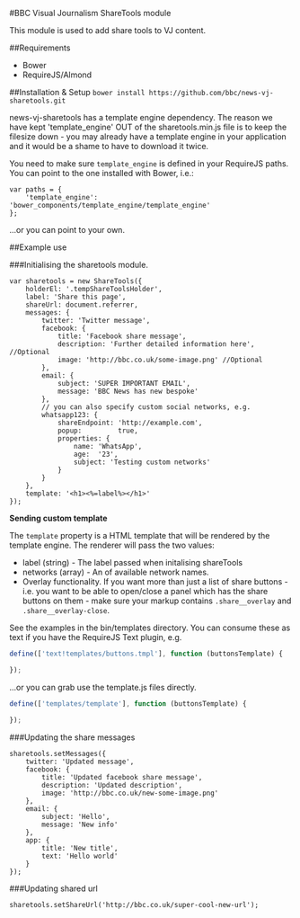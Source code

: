 #BBC Visual Journalism ShareTools module

This module is used to add share tools to VJ content.

##Requirements
* Bower
* RequireJS/Almond

##Installation & Setup
`bower install https://github.com/bbc/news-vj-sharetools.git`

news-vj-sharetools has a template engine dependency. The reason we have kept 'template_engine' OUT of the sharetools.min.js file is to keep the filesize down - you may already have a template engine in your application and it would be a shame to have to download it twice.

You need to make sure `template_engine` is defined in your RequireJS paths. You can point to the one installed with Bower, i.e.:
```
var paths = {
    'template_engine': 'bower_components/template_engine/template_engine'  
};
```

...or you can point to your own.

##Example use

###Initialising the sharetools module.

```
var sharetools = new ShareTools({
    holderEl: '.tempShareToolsHolder',
    label: 'Share this page',
    shareUrl: document.referrer,
    messages: {
        twitter: 'Twitter message',
        facebook: {
            title: 'Facebook share message',
            description: 'Further detailed information here', //Optional
            image: 'http://bbc.co.uk/some-image.png' //Optional
        },
        email: {
            subject: 'SUPER IMPORTANT EMAIL',
            message: 'BBC News has new bespoke'
        },
        // you can also specify custom social networks, e.g.
        whatsapp123: {
            shareEndpoint: 'http://example.com',
            popup:         true,
            properties: {
                name: 'WhatsApp',
                age:  '23',
                subject: 'Testing custom networks'
            }
        }
    },
    template: '<h1><%=label%></h1>'
});
```
**Sending custom template**

The `template` property is a HTML template that will be rendered by the template engine. The renderer will pass the two values:

* label (string) - The label passed when initalising shareTools
* networks (array) - An of available network names.
* Overlay functionality. If you want more than just a list of share buttons - i.e. you want to be able to open/close a panel which has the share buttons on them - make sure your markup contains `.share__overlay` and `.share__overlay-close`.

See the examples in the bin/templates directory. You can consume these as text if you have the RequireJS Text plugin, e.g.

```javascript
define(['text!templates/buttons.tmpl'], function (buttonsTemplate) {

});
```

...or you can grab use the template.js files directly.

```javascript
define(['templates/template'], function (buttonsTemplate) {

});
```

###Updating the share messages

```
sharetools.setMessages({
    twitter: 'Updated message',
    facebook: {
        title: 'Updated facebook share message',
        description: 'Updated description',
        image: 'http://bbc.co.uk/new-some-image.png'
    },
    email: {
        subject: 'Hello',
        message: 'New info'
    },
    app: {
        title: 'New title',
        text: 'Hello world'
    }
});
```

###Updating shared url

```
sharetools.setShareUrl('http://bbc.co.uk/super-cool-new-url');
```
